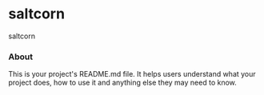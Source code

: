 saltcorn
========

saltcorn

### About

This is your project's README.md file. It helps users understand what your
project does, how to use it and anything else they may need to know.